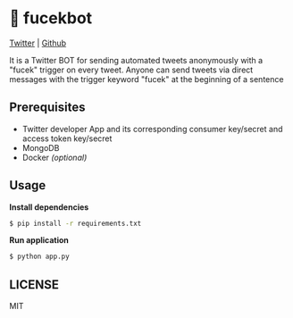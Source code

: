 # 🤖 fucekbot
[Twitter](https://twitter.com/EveryFucek "Twitter") | [Github](https://github.com/MuhBayu/fucekbot)

It is a Twitter BOT for sending automated tweets anonymously with a "fucek" trigger on every tweet.
Anyone can send tweets via direct messages with the trigger keyword "fucek" at the beginning of a sentence

## Prerequisites
- Twitter developer App and its corresponding consumer key/secret and access token key/secret
- MongoDB
- Docker *(optional)*

## Usage
**Install dependencies**
```bash
$ pip install -r requirements.txt
```
**Run application**
```bash
$ python app.py
```

## LICENSE
MIT